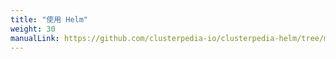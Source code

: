 ```yaml
---
title: "使用 Helm"
weight: 30
manualLink: https://github.com/clusterpedia-io/clusterpedia-helm/tree/main/charts/clusterpedia
---
```

